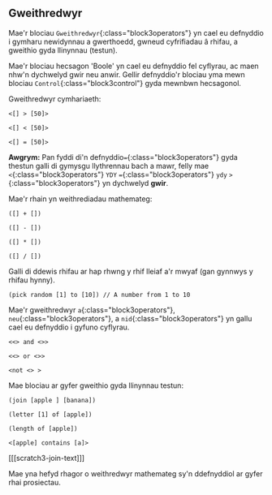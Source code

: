 ## Gweithredwyr

Mae'r blociau `Gweithredwyr`{:class="block3operators"} yn cael eu defnyddio i gymharu newidynnau a gwerthoedd, gwneud cyfrifiadau â rhifau, a gweithio gyda llinynnau (testun).

Mae'r blociau hecsagon 'Boole' yn cael eu defnyddio fel cyflyrau, ac maen nhw'n dychwelyd gwir neu anwir. Gellir defnyddio'r blociau yma mewn blociau `Control`{:class="block3control"} gyda mewnbwn hecsagonol.

Gweithredwyr cymhariaeth:

```blocks3
<[] > [50]>

<[] < [50]>

<[] = [50]>
```

**Awgrym:** Pan fyddi di'n defnyddio`=`{:class="block3operators"} gyda thestun galli di gymysgu llythrennau bach a mawr, felly mae `<`{:class="block3operators"} `YDY` `=`{:class="block3operators"} `ydy` `>`{:class="block3operators"} yn dychwelyd **gwir**.


Mae'r rhain yn weithrediadau mathemateg:

```blocks3
([] + [])

([] - [])

([] * [])

([] / [])
```

Galli di ddewis rhifau ar hap rhwng y rhif lleiaf a'r mwyaf (gan gynnwys y rhifau hynny).

```blocks3
(pick random [1] to [10]) // A number from 1 to 10
```

Mae'r gweithredwyr `a`{:class="block3operators"}, `neu`{:class="block3operators"}, a `nid`{:class="block3operators"} yn gallu cael eu defnyddio i gyfuno cyflyrau.

```blocks3
<<> and <>>

<<> or <>>

<not <> >
```

Mae blociau ar gyfer gweithio gyda llinynnau testun:

```blocks3
(join [apple ] [banana])

(letter [1] of [apple])

(length of [apple])

<[apple] contains [a]>
```

[[[scratch3-join-text]]]

Mae yna hefyd rhagor o weithredwyr mathemateg sy'n ddefnyddiol ar gyfer rhai prosiectau.
